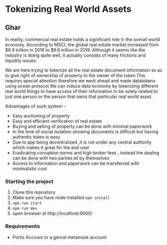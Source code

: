 # Tokenizing Real World Assets

## Ghar

In reality, commercial real estate holds a significant role in the overall world economy. According to MSCI, the global real estate market increased from $8.9 trillion in 2018 to $9.6 trillion in 2019. Although it seems like the industry is doing quite well, it actually consists of many frictions and liquidity issues.


We are here trying to tokenize all the real estate document information so as to give right of ownership of property to the owner of the token.This requires special attention therefore we went ahead and made datatokens using ocean protocol.We can induce data economy by tokenizing different real world things to have access of their information to be solely related to just one person or the person that owns that particular real world asset.


Advantages of such system -
- Easy auctioning of property
- Easy and efficient verification of real estate
- Buying and selling of property can be done with minimal paperwork
- In the time of social isolation showing documents is difficult but having authentic token is easy
- Due to app being decentralized ,it is not under any central authority which makes it great for the end user
- Eradicating corruption norms and high broker fees , instead the dealing can be done with two parties all by themselves
- Access to information and paperwork can be transferred with minimalistic cost


### Starting the project
1. Clone this repository
2. Make sure you have node installed `npm install`
3. `npm run start`
4. `npm run dev`
5. open browser at http://localhost:9000/


### Requirements 
- Portis Account or a genral metamask account
